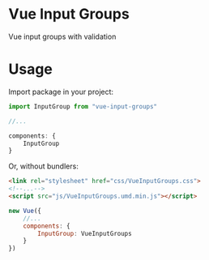 # Vue Input Groups
Vue input groups with validation

# Usage
Import package in your project:

```Javascript
import InputGroup from "vue-input-groups"

//...

components: {
    InputGroup
}
```

Or, without bundlers:

```html
<link rel="stylesheet" href="css/VueInputGroups.css">
<!--...-->
<script src="js/VueInputGroups.umd.min.js"></script>
```
```Javascript
new Vue({
    //...
    components: {
        InputGroup: VueInputGroups
    }
})
```